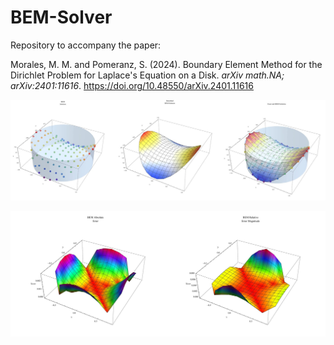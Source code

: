 # BEM-Solver

Repository to accompany the paper: 

Morales, M. M. and Pomeranz, S. (2024). Boundary Element Method for the Dirichlet Problem for Laplace's Equation on a Disk. _arXiv math.NA; arXiv:2401:11616_. https://doi.org/10.48550/arXiv.2401.11616


<p align="center">
  <img src="https://github.com/misaelmmorales/BEM-Solver/blob/main/figures/bem_sol.jpg", width=1000>
</p> 
<p align="center">
  <img src="https://github.com/misaelmmorales/BEM-Solver/blob/main/figures/bem_err.jpg", width=1000>
</p> 
